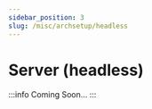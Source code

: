 ```yaml
---
sidebar_position: 3
slug: /misc/archsetup/headless
---
```


# Server (headless)

:::info
Coming Soon...
:::